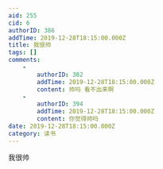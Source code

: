 ```yaml
---
aid: 255
cid: 6
authorID: 386
addTime: 2019-12-28T18:15:00.000Z
title: 我很帅
tags: []
comments:
    -
        authorID: 382
        addTime: 2019-12-28T18:15:00.000Z
        content: 帅吗 看不出来啊
    -
        authorID: 394
        addTime: 2019-12-28T18:15:00.000Z
        content: 你觉得帅吗
date: 2019-12-28T18:15:00.000Z
category: 读书
---
```


我很帅

